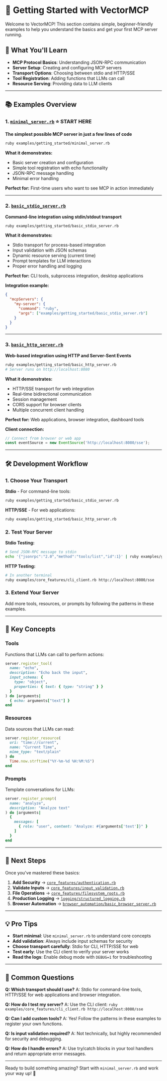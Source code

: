 # 🚀 Getting Started with VectorMCP

Welcome to VectorMCP! This section contains simple, beginner-friendly examples to help you understand the basics and get your first MCP server running.

## 🎯 What You'll Learn

- **MCP Protocol Basics**: Understanding JSON-RPC communication
- **Server Setup**: Creating and configuring MCP servers
- **Transport Options**: Choosing between stdio and HTTP/SSE
- **Tool Registration**: Adding functions that LLMs can call
- **Resource Serving**: Providing data to LLM clients

---

## 📚 Examples Overview

### 1. [`minimal_server.rb`](./minimal_server.rb) ⭐ **START HERE**
**The simplest possible MCP server in just a few lines of code**

```bash
ruby examples/getting_started/minimal_server.rb
```

**What it demonstrates:**
- Basic server creation and configuration
- Simple tool registration with echo functionality
- JSON-RPC message handling
- Minimal error handling

**Perfect for:** First-time users who want to see MCP in action immediately

---

### 2. [`basic_stdio_server.rb`](./basic_stdio_server.rb)
**Command-line integration using stdin/stdout transport**

```bash
ruby examples/getting_started/basic_stdio_server.rb
```

**What it demonstrates:**
- Stdio transport for process-based integration
- Input validation with JSON schemas
- Dynamic resource serving (current time)
- Prompt templates for LLM interactions
- Proper error handling and logging

**Perfect for:** CLI tools, subprocess integration, desktop applications

**Integration example:**
```json
{
  "mcpServers": {
    "my-server": {
      "command": "ruby",
      "args": ["examples/getting_started/basic_stdio_server.rb"]
    }
  }
}
```

---

### 3. [`basic_http_server.rb`](./basic_http_server.rb)
**Web-based integration using HTTP and Server-Sent Events**

```bash
ruby examples/getting_started/basic_http_server.rb
# Server runs on http://localhost:8080
```

**What it demonstrates:**
- HTTP/SSE transport for web integration
- Real-time bidirectional communication
- Session management
- CORS support for browser clients
- Multiple concurrent client handling

**Perfect for:** Web applications, browser integration, dashboard tools

**Client connection:**
```javascript
// Connect from browser or web app
const eventSource = new EventSource('http://localhost:8080/sse');
```

---

## 🛠️ Development Workflow

### 1. Choose Your Transport

**Stdio** - For command-line tools:
```bash
ruby examples/getting_started/basic_stdio_server.rb
```

**HTTP/SSE** - For web applications:
```bash
ruby examples/getting_started/basic_http_server.rb
```

### 2. Test Your Server

**Stdio Testing:**
```bash
# Send JSON-RPC message to stdin
echo '{"jsonrpc":"2.0","method":"tools/list","id":1}' | ruby examples/getting_started/basic_stdio_server.rb
```

**HTTP Testing:**
```bash
# In another terminal
ruby examples/core_features/cli_client.rb http://localhost:8080/sse
```

### 3. Extend Your Server

Add more tools, resources, or prompts by following the patterns in these examples.

---

## 🧠 Key Concepts

### Tools
Functions that LLMs can call to perform actions:
```ruby
server.register_tool(
  name: "echo",
  description: "Echo back the input",
  input_schema: { 
    type: "object",
    properties: { text: { type: "string" } }
  }
) do |arguments|
  { echo: arguments["text"] }
end
```

### Resources
Data sources that LLMs can read:
```ruby
server.register_resource(
  uri: "time://current",
  name: "Current Time",
  mime_type: "text/plain"
) do
  Time.now.strftime("%Y-%m-%d %H:%M:%S")
end
```

### Prompts
Template conversations for LLMs:
```ruby
server.register_prompt(
  name: "analyze",
  description: "Analyze text"
) do |arguments|
  {
    messages: [
      { role: "user", content: "Analyze: #{arguments['text']}" }
    ]
  }
end
```

---

## 🚀 Next Steps

Once you've mastered these basics:

1. **Add Security** → [`core_features/authentication.rb`](../core_features/authentication.rb)
2. **Validate Inputs** → [`core_features/input_validation.rb`](../core_features/input_validation.rb)
3. **File Operations** → [`core_features/filesystem_roots.rb`](../core_features/filesystem_roots.rb)
4. **Production Logging** → [`logging/structured_logging.rb`](../logging/structured_logging.rb)
5. **Browser Automation** → [`browser_automation/basic_browser_server.rb`](../browser_automation/basic_browser_server.rb)

---

## 💡 Pro Tips

- **Start minimal**: Use `minimal_server.rb` to understand core concepts
- **Add validation**: Always include input schemas for security
- **Choose transport carefully**: Stdio for CLI, HTTP/SSE for web
- **Test early**: Use the CLI client to verify your server works
- **Read the logs**: Enable debug mode with `DEBUG=1` for troubleshooting

---

## 🤔 Common Questions

**Q: Which transport should I use?**
A: Stdio for command-line tools, HTTP/SSE for web applications and browser integration.

**Q: How do I test my server?**
A: Use the CLI client: `ruby examples/core_features/cli_client.rb http://localhost:8080/sse`

**Q: Can I add custom tools?**
A: Yes! Follow the patterns in these examples to register your own functions.

**Q: Is input validation required?**
A: Not technically, but highly recommended for security and debugging.

**Q: How do I handle errors?**
A: Use try/catch blocks in your tool handlers and return appropriate error messages.

---

Ready to build something amazing? Start with `minimal_server.rb` and work your way up! 🎉